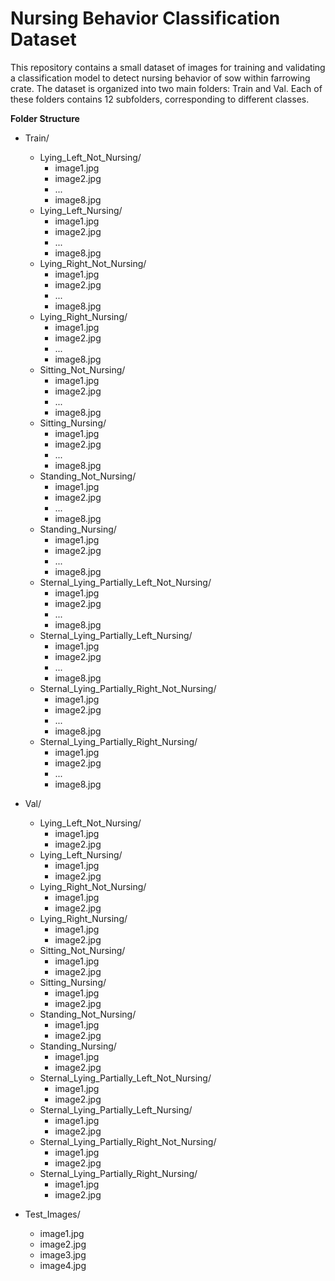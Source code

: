 # Nursing Behavior Classification Dataset

This repository contains a small dataset of images for training and validating a classification model to detect nursing behavior of sow within farrowing crate. The dataset is organized into two main folders: Train and Val. Each of these folders contains 12 subfolders, corresponding to different classes.


**Folder Structure**

- Train/
  - Lying_Left_Not_Nursing/
    - image1.jpg
    - image2.jpg
    - ...
    - image8.jpg
  - Lying_Left_Nursing/
    - image1.jpg
    - image2.jpg
    - ...
    - image8.jpg
  - Lying_Right_Not_Nursing/
    - image1.jpg
    - image2.jpg
    - ...
    - image8.jpg
  - Lying_Right_Nursing/
    - image1.jpg
    - image2.jpg
    - ...
    - image8.jpg
  - Sitting_Not_Nursing/
    - image1.jpg
    - image2.jpg
    - ...
    - image8.jpg
  - Sitting_Nursing/
    - image1.jpg
    - image2.jpg
    - ...
    - image8.jpg
  - Standing_Not_Nursing/
    - image1.jpg
    - image2.jpg
    - ...
    - image8.jpg
  - Standing_Nursing/
    - image1.jpg
    - image2.jpg
    - ...
    - image8.jpg
  - Sternal_Lying_Partially_Left_Not_Nursing/
    - image1.jpg
    - image2.jpg
    - ...
    - image8.jpg
  - Sternal_Lying_Partially_Left_Nursing/
    - image1.jpg
    - image2.jpg
    - ...
    - image8.jpg
  - Sternal_Lying_Partially_Right_Not_Nursing/
    - image1.jpg
    - image2.jpg
    - ...
    - image8.jpg
  - Sternal_Lying_Partially_Right_Nursing/
    - image1.jpg
    - image2.jpg
    - ...
    - image8.jpg

- Val/
  - Lying_Left_Not_Nursing/
    - image1.jpg
    - image2.jpg
  - Lying_Left_Nursing/
    - image1.jpg
    - image2.jpg
  - Lying_Right_Not_Nursing/
    - image1.jpg
    - image2.jpg
  - Lying_Right_Nursing/
    - image1.jpg
    - image2.jpg
  - Sitting_Not_Nursing/
    - image1.jpg
    - image2.jpg
  - Sitting_Nursing/
    - image1.jpg
    - image2.jpg
  - Standing_Not_Nursing/
    - image1.jpg
    - image2.jpg
  - Standing_Nursing/
    - image1.jpg
    - image2.jpg
  - Sternal_Lying_Partially_Left_Not_Nursing/
    - image1.jpg
    - image2.jpg
  - Sternal_Lying_Partially_Left_Nursing/
    - image1.jpg
    - image2.jpg
  - Sternal_Lying_Partially_Right_Not_Nursing/
    - image1.jpg
    - image2.jpg
  - Sternal_Lying_Partially_Right_Nursing/
    - image1.jpg
    - image2.jpg
- Test_Images/
    - image1.jpg
    - image2.jpg
    - image3.jpg
    - image4.jpg
